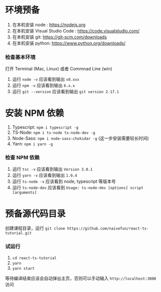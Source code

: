 # 环境预备

1. 在本机安装 node : https://nodejs.org
2. 在本机安装 Visual Studio Code : https://code.visualstudio.com/
3. 在本机安装 git: https://git-scm.com/downloads
4. 在本机安装 python: https://www.python.org/downloads/

### 检查基本环境
打开 Terminal (Mac, Linux) 或者 Commnad Line (win)

1. 运行 `node -v` 应该看到输出 `v8.xxx`
2. 运行 `npm -v` 应该看到输出 `6.x.x`
3. 运行 `git --version` 应该看到输出 `git version 2.17.1`

# 安装 NPM 依赖

1. Typescript: `npm i typescript -g`
2. TS-Node: `npm i ts-node ts-node-dev -g`
3. Node-Sass: `npm i node-sass-chokidar -g` (这一步安装需要较长时间)
4. Yarn: `npm i yarn -g`

### 检查 NPM 依赖

1. 运行 `tsc -v` 应该看到输出 `Version 3.0.1`
2. 运行 `yarn -v` 应该看到输出 `1.9.4`
3. 运行 `ts-node -v` 应该看到 node, typescript 等版本号
4. 运行 `ts-node-dev` 应该看到 `Usage: ts-node-dev [options] script [arguments]`

# 预备源代码目录
创建课程目录，运行 `git clone https://github.com/naivefun/react-ts-tutorial.git`

### 试运行
1. `cd react-ts-tutorial`
2. `yarn`
3. `yarn start`

等待编译结束应该会自动弹出主页，否则可以手动输入 `http://localhost:3000` 访问
